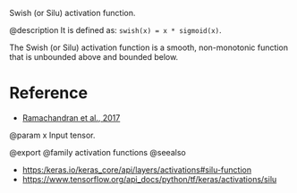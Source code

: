 Swish (or Silu) activation function.

@description
It is defined as: `swish(x) = x * sigmoid(x)`.

The Swish (or Silu) activation function is a smooth,
non-monotonic function that is unbounded above and
bounded below.

# Reference
- [Ramachandran et al., 2017](https://arxiv.org/abs/1710.05941)

@param x
Input tensor.

@export
@family activation functions
@seealso
+ <https:/keras.io/keras_core/api/layers/activations#silu-function>
+ <https://www.tensorflow.org/api_docs/python/tf/keras/activations/silu>
